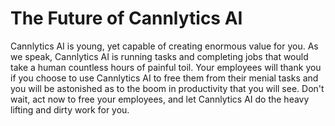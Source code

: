 # The Future of Cannlytics AI

Cannlytics AI is young, yet capable of creating enormous value for you. As we speak, Cannlytics AI is running tasks and completing jobs that would take a human countless hours of painful toil. Your employees will thank you if you choose to use Cannlytics AI to free them from their menial tasks and you will be astonished as to the boom in productivity that you will see. Don't wait, act now to free your employees, and let Cannlytics AI do the heavy lifting and dirty work for you.